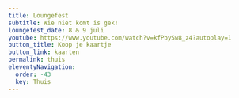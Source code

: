 ```yaml
---
title: Loungefest
subtitle: Wie niet komt is gek!
loungefest_date: 8 & 9 juli
youtube: https://www.youtube.com/watch?v=kfPbySw8_z4?autoplay=1
button_title: Koop je kaartje
button_link: kaarten
permalink: thuis
eleventyNavigation:
  order: -43
  key: Thuis
---
```

